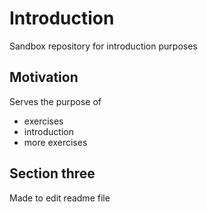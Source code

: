 # Introduction
Sandbox repository for introduction purposes

## Motivation
Serves the purpose of

  * exercises
  * introduction
  * more exercises
  
## Section three
Made to edit readme file
  

